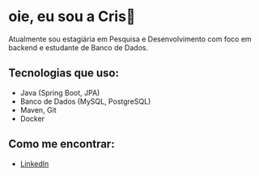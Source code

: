 # oie, eu sou a Cris👋

Atualmente sou estagiária em Pesquisa e Desenvolvimento com foco em backend e estudante de Banco de Dados. 

## Tecnologias que uso:
- Java (Spring Boot, JPA)
- Banco de Dados (MySQL, PostgreSQL)
- Maven, Git
- Docker

## Como me encontrar:
- [LinkedIn](https://www.linkedin.com/in/cristiane-alvares/)


